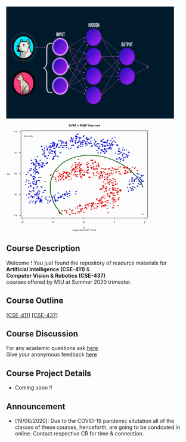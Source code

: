 <img src="./appendix/img/neural_network.gif" width="450" height="300" /> <img src="./appendix/img/logistic_regression.gif" width="400" height="300" /> <br/>
 

## Course Description
Welcome ! You just found the repository of resource materials for <br/>
<b> Artificial Intelligence (CSE-411) </b>  &<br/>
<b> Computer Vision & Robotics (CSE-437) </b><br/>
courses offered by MIU at Summer 2020 trimester. <br/>

## Course Outline
 <a href="./CSE-411/course_outline_ai.pdf">[CSE-411]</a>  <a href="./CSE-437/course_outline_cv.pdf">[CSE-437]</a>

## Course Discussion
For any academic questions ask <a href="https://github.com/Mahedi-61/Summer-2020/issues/new">here</a> <br />
Give your anonymous feedback <a href="https://forms.gle/JzxMGb3VfQLDR9Px8">here</a>

## Course Project Details
* Coming soon !!


## Announcement <br />
* [19/06/2020]: Due to the COVID-19 pandemic situtation all of the classes of these courses, henceforth, are going to be condcuted in online. Contact respective CR for time & connection.